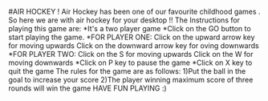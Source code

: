#AIR HOCKEY !
Air Hockey has been one of our favourite childhood games .
So here we are with air hockey for your desktop !!
The Instructions for playing this game are:
*It's a two player game
*Click on the GO button to start playing the game.
*FOR PLAYER ONE:
Click on the upward arrow key for moving upwards
Click on the downward arrow key for oving downwards
*FOR PLAYER TWO:
Click on the S for moving upwards
Click on the W for moving downwards
*Click on P key to pause the game
*Click on X key to quit the game
The rules for the game are as follows:
1)Put the ball in the goal to increase your score
2)The player winning maximum score of three rounds will win the game
HAVE FUN PLAYING :) 


